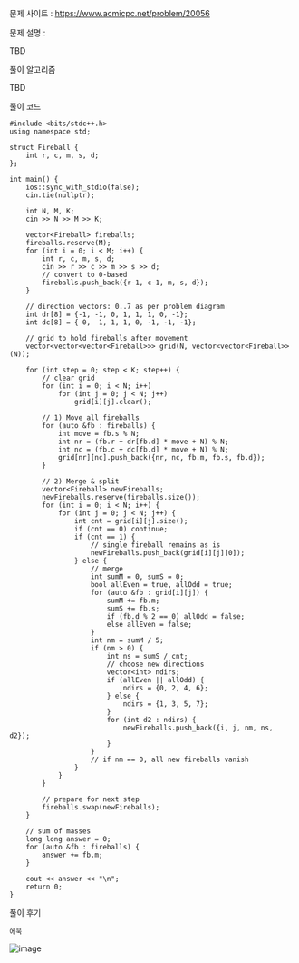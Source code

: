 문제 사이트 : https://www.acmicpc.net/problem/20056

문제 설명 :

TBD

풀이 알고리즘

TBD

풀이 코드

    #include <bits/stdc++.h>
    using namespace std;
    
    struct Fireball {
        int r, c, m, s, d;
    };
    
    int main() {
        ios::sync_with_stdio(false);
        cin.tie(nullptr);
    
        int N, M, K;
        cin >> N >> M >> K;
    
        vector<Fireball> fireballs;
        fireballs.reserve(M);
        for (int i = 0; i < M; i++) {
            int r, c, m, s, d;
            cin >> r >> c >> m >> s >> d;
            // convert to 0-based
            fireballs.push_back({r-1, c-1, m, s, d});
        }
    
        // direction vectors: 0..7 as per problem diagram
        int dr[8] = {-1, -1, 0, 1, 1, 1, 0, -1};
        int dc[8] = { 0,  1, 1, 1, 0, -1, -1, -1};
    
        // grid to hold fireballs after movement
        vector<vector<vector<Fireball>>> grid(N, vector<vector<Fireball>>(N));
    
        for (int step = 0; step < K; step++) {
            // clear grid
            for (int i = 0; i < N; i++)
                for (int j = 0; j < N; j++)
                    grid[i][j].clear();
    
            // 1) Move all fireballs
            for (auto &fb : fireballs) {
                int move = fb.s % N;
                int nr = (fb.r + dr[fb.d] * move + N) % N;
                int nc = (fb.c + dc[fb.d] * move + N) % N;
                grid[nr][nc].push_back({nr, nc, fb.m, fb.s, fb.d});
            }
    
            // 2) Merge & split
            vector<Fireball> newFireballs;
            newFireballs.reserve(fireballs.size());
            for (int i = 0; i < N; i++) {
                for (int j = 0; j < N; j++) {
                    int cnt = grid[i][j].size();
                    if (cnt == 0) continue;
                    if (cnt == 1) {
                        // single fireball remains as is
                        newFireballs.push_back(grid[i][j][0]);
                    } else {
                        // merge
                        int sumM = 0, sumS = 0;
                        bool allEven = true, allOdd = true;
                        for (auto &fb : grid[i][j]) {
                            sumM += fb.m;
                            sumS += fb.s;
                            if (fb.d % 2 == 0) allOdd = false;
                            else allEven = false;
                        }
                        int nm = sumM / 5;
                        if (nm > 0) {
                            int ns = sumS / cnt;
                            // choose new directions
                            vector<int> ndirs;
                            if (allEven || allOdd) {
                                ndirs = {0, 2, 4, 6};
                            } else {
                                ndirs = {1, 3, 5, 7};
                            }
                            for (int d2 : ndirs) {
                                newFireballs.push_back({i, j, nm, ns, d2});
                            }
                        }
                        // if nm == 0, all new fireballs vanish
                    }
                }
            }
    
            // prepare for next step
            fireballs.swap(newFireballs);
        }
    
        // sum of masses
        long long answer = 0;
        for (auto &fb : fireballs) {
            answer += fb.m;
        }
    
        cout << answer << "\n";
        return 0;
    }


풀이 후기

    에욱
    
![image](https://github.com/user-attachments/assets/5c4aa854-c479-48cd-90a9-2b7af6635fe1)


